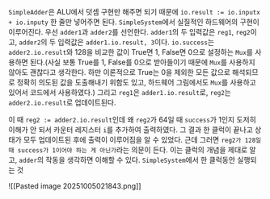 `SimpleAdder`은 ALU에서 덧셈 구현만 해주면 되기 때문에 `io.result := io.inputx + io.inputy` 한 줄만 넣어주면 된다.
`SimpleSystem`에서 실질적인 하드웨어의 구현이 이루어진다. 우선 `adder1`과 `adder2`를 선언한다. `adder1`의 두 입력값은 `reg1`, `reg2`이고, `adder2`의 두 입력값은 `adder1.io.result, 3`이다. `io.success`는 `adder2.io.result`와 128을 비교한 값이 True면 1, False면 0으로 설정하는 `Mux`를 사용하면 된다.(사실 보통 True를 1, False를 0으로 받아들이기 때문에 `Mux`를 사용하지 않아도 괜찮다고 생각한다. 하만 이론적으로 True는 0을 제외한 모든 값으로 해석되므로 정확히 의도된 값을 도출해내기 위함도 있고, 하드웨어 그림에서도 `Mux`를 사용하고 있어서 코드에서 사용하였다.) 그리고 `reg1`은 `adder1.io.result`로, `reg2`는 `adder2.io.result`로 업데이트된다.

이 때 `reg2 := adder2.io.result`인데 왜 `reg2`가 64일 때 `success`가 1인지 도저히 이해가 안 되서 카운터 레지스터 `i`를 추가하여 출력하였다. 그 결과 한 클럭이 끝나고 상태가 모두 업데이트된 후에 출력이 이루어짐을 알 수 있었다.
근데 그러면 ```reg2가 128일 때 success가 1이어야 하는 게 아닌가```라는 의문이 든다. 이는 클럭의 개념을 제대로 알고, `adder`의 작동을 생각하면 이해할 수 있다. `SimpleSystem`에서 한 클럭동안 실행되는 것

![[Pasted image 20251005021843.png]]